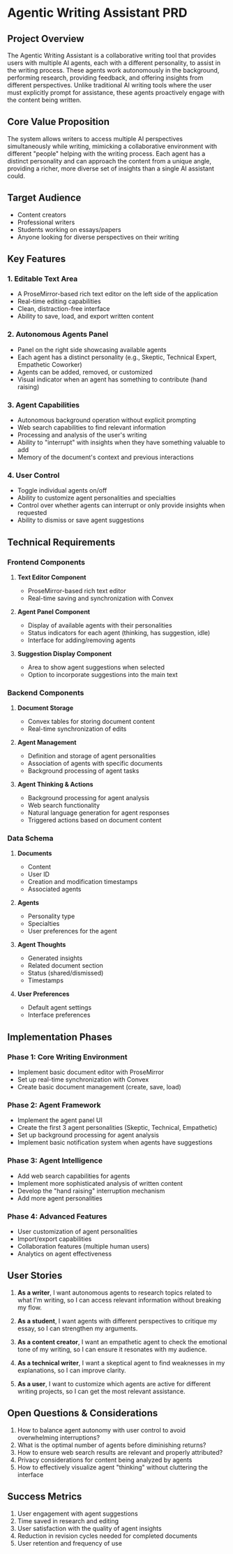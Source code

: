 # Agentic Writing Assistant PRD

## Project Overview

The Agentic Writing Assistant is a collaborative writing tool that provides users with multiple AI agents, each with a different personality, to assist in the writing process. These agents work autonomously in the background, performing research, providing feedback, and offering insights from different perspectives. Unlike traditional AI writing tools where the user must explicitly prompt for assistance, these agents proactively engage with the content being written.

## Core Value Proposition

The system allows writers to access multiple AI perspectives simultaneously while writing, mimicking a collaborative environment with different "people" helping with the writing process. Each agent has a distinct personality and can approach the content from a unique angle, providing a richer, more diverse set of insights than a single AI assistant could.

## Target Audience

- Content creators
- Professional writers
- Students working on essays/papers
- Anyone looking for diverse perspectives on their writing

## Key Features

### 1. Editable Text Area

- A ProseMirror-based rich text editor on the left side of the application
- Real-time editing capabilities
- Clean, distraction-free interface
- Ability to save, load, and export written content

### 2. Autonomous Agents Panel

- Panel on the right side showcasing available agents
- Each agent has a distinct personality (e.g., Skeptic, Technical Expert, Empathetic Coworker)
- Agents can be added, removed, or customized
- Visual indicator when an agent has something to contribute (hand raising)

### 3. Agent Capabilities

- Autonomous background operation without explicit prompting
- Web search capabilities to find relevant information
- Processing and analysis of the user's writing
- Ability to "interrupt" with insights when they have something valuable to add
- Memory of the document's context and previous interactions

### 4. User Control

- Toggle individual agents on/off
- Ability to customize agent personalities and specialties
- Control over whether agents can interrupt or only provide insights when requested
- Ability to dismiss or save agent suggestions

## Technical Requirements

### Frontend Components

1. **Text Editor Component**
   - ProseMirror-based rich text editor
   - Real-time saving and synchronization with Convex

2. **Agent Panel Component**
   - Display of available agents with their personalities
   - Status indicators for each agent (thinking, has suggestion, idle)
   - Interface for adding/removing agents

3. **Suggestion Display Component**
   - Area to show agent suggestions when selected
   - Option to incorporate suggestions into the main text

### Backend Components

1. **Document Storage**
   - Convex tables for storing document content
   - Real-time synchronization of edits

2. **Agent Management**
   - Definition and storage of agent personalities
   - Association of agents with specific documents
   - Background processing of agent tasks

3. **Agent Thinking & Actions**
   - Background processing for agent analysis
   - Web search functionality
   - Natural language generation for agent responses
   - Triggered actions based on document content

### Data Schema

1. **Documents**
   - Content
   - User ID
   - Creation and modification timestamps
   - Associated agents

2. **Agents**
   - Personality type
   - Specialties
   - User preferences for the agent

3. **Agent Thoughts**
   - Generated insights
   - Related document section
   - Status (shared/dismissed)
   - Timestamps

4. **User Preferences**
   - Default agent settings
   - Interface preferences

## Implementation Phases

### Phase 1: Core Writing Environment

- Implement basic document editor with ProseMirror
- Set up real-time synchronization with Convex
- Create basic document management (create, save, load)

### Phase 2: Agent Framework

- Implement the agent panel UI
- Create the first 3 agent personalities (Skeptic, Technical, Empathetic)
- Set up background processing for agent analysis
- Implement basic notification system when agents have suggestions

### Phase 3: Agent Intelligence

- Add web search capabilities for agents
- Implement more sophisticated analysis of written content
- Develop the "hand raising" interruption mechanism
- Add more agent personalities

### Phase 4: Advanced Features

- User customization of agent personalities
- Import/export capabilities
- Collaboration features (multiple human users)
- Analytics on agent effectiveness

## User Stories

1. **As a writer**, I want autonomous agents to research topics related to what I'm writing, so I can access relevant information without breaking my flow.

2. **As a student**, I want agents with different perspectives to critique my essay, so I can strengthen my arguments.

3. **As a content creator**, I want an empathetic agent to check the emotional tone of my writing, so I can ensure it resonates with my audience.

4. **As a technical writer**, I want a skeptical agent to find weaknesses in my explanations, so I can improve clarity.

5. **As a user**, I want to customize which agents are active for different writing projects, so I can get the most relevant assistance.

## Open Questions & Considerations

1. How to balance agent autonomy with user control to avoid overwhelming interruptions?
2. What is the optimal number of agents before diminishing returns?
3. How to ensure web search results are relevant and properly attributed?
4. Privacy considerations for content being analyzed by agents
5. How to effectively visualize agent "thinking" without cluttering the interface

## Success Metrics

1. User engagement with agent suggestions
2. Time saved in research and editing
3. User satisfaction with the quality of agent insights
4. Reduction in revision cycles needed for completed documents
5. User retention and frequency of use 